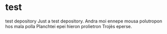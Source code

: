 # test
test depository
Just a test depository. 
Andra moi ennepe mousa polutropon hos mala polla 
Planchtei epei hieron prolietron Trojès eperse.
